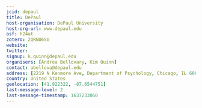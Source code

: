 ```yaml
---
jcid: depaul
title: DePaul
host-organisation: DePaul University
host-org-url: www.depaul.edu
osf: h24at
zotero: 2QRNU6SG
website: 
twitter: 
signup: k.quinn@depaul.edu
organisers: [Andrea Bellovary, Kim Quinn]
contact: abellova@depaul.edu
address: [2219 N Kenmore Ave, Department of Psychology, Chicago, IL 60614]
country: United States
geolocation: [41.922322, -87.6544751]
last-message-level: 2
last-message-timestamp: 1637233060
---
```



